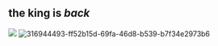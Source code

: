 <!--- ### Hi there 👋 --->

<!--
**gergogyulai/gergogyulai** is a ✨ _special_ ✨ repository because its `README.md` (this file) appears on your GitHub profile.

Here are some ideas to get you started:

- 🔭 I’m currently working on ...
- 🌱 I’m currently learning ...
- 👯 I’m looking to collaborate on ...
- 🤔 I’m looking for help with ...
- 💬 Ask me about ...
- 📫 How to reach me: ...
- 😄 Pronouns: ...
- ⚡ Fun fact: ...
-->

## the king is _back_

![]([https://komarev.com/ghpvc/?username=gergogyulai](https://github-readme-stats.vercel.app/api/top-langs/?username=gergogyulai&hide=css,batchfile,glsl&langs_count=5&theme=nord))
![316944493-ff52b15d-69fa-46d8-b539-b7f34e2973b6](https://github.com/gergogyulai/gergogyulai/assets/113334790/12d8843e-f0a7-48c0-ac12-1e4620b1e2e3)
